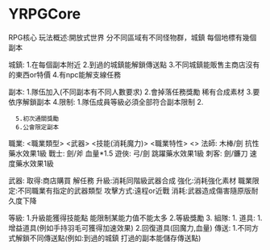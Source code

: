 # YRPGCore

RPG核心
玩法概述:開放式世界 分不同區域有不同怪物群，城鎮 每個地標有幾個副本

城鎮: 
      1.在每個副本附近 
      2.到過的城鎮能解鎖傳送點 
      3.不同城鎮能販售主商店沒有的東西or特價 
      4.有npc能解支線任務

副本: 
      1.隊伍加入(不同副本有不同人數要求) 
      2.會掉落任務獎勵 稀有合成素材 
      3.要依序解鎖副本 
      4.限制:
            1.隊伍成員等級必須全部符合副本限制 
            2.
          
      5.初次通關獎勵
      6.公會限定副本

職業: 
   <職業類型>   <武器>    <技能(消耗魔力)>       <職業特性>      <>
     法師:     木棒/劍                       抗性藥水效果1級
     戰士:      劍/斧                           血量*1.5
     遊俠:      弓/劍                        跳躍藥水效果1級
     刺客:     劍/鐮刀                       速度藥水效果1級

武器: 
     取得:商店購買 解任務
     升級:消耗同階級武器合成
     強化:消耗強化素材 
     職業限定:不同職業有指定的武器類型
     攻擊方式:遠程or近戰
     消耗:武器造成傷害隨原版耐久度下降
   
 等級:
      1.升級能獲得技能點 能限制某能力值不能太多
      2.等級獎勵
      3.
 組隊:
      1.
 道具:
      1.增益道具(例如手持羽毛可獲得加速效果)
      2.回復道具(回魔力,血量)
 傳送:
      1.不同方式解鎖不同傳送點(例如:到過的城鎮 打過的副本能儲存傳送點)
